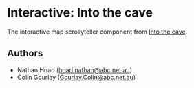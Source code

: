 # Interactive: Into the cave

The interactive map scrollyteller component from [Into the cave](http://www.abc.net.au/news/2018-07-13/thai-cave-rescue-tham-luang-extreme-challenges/9985286).

## Authors

- Nathan Hoad ([hoad.nathan@abc.net.au](mailto:hoad.nathan@abc.net.au))
- Colin Gourlay ([Gourlay.Colin@abc.net.au](mailto:Gourlay.Colin@abc.net.au))
